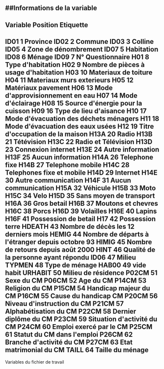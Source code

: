 ##Informations de la variable
-----------------------------------------------------------------------------		
Variable	Position	Etiquette
------------------------------------------
ID01		1		Province
ID02		2		Commune
ID03		3		Colline
ID05		4		Zone de dénombrement
ID07		5		Habitation
ID08		6		Ménage
ID09		7		N° Questionnaire
H01		8		Type d'habitation
H02		9		Nombre de pièces à usage d'habitation
H03		10		Materiaux de toiture
H04		11		Materiaux murs exterieurs
H05		12		Matériaux pavement
H06		13		Mode d'approvisionnement en eau
H07		14		Mode d'éclairage
H08		15		Source d'énergie pour la cuisson
H09		16		Type de lieu d'aisance
H10		17		Mode d'évacuation des déchets ménagers
H11		18		Mode d'évacuation des eaux usées
H12		19		Titre d'occupation de la maison
H13A		20		Radio
H13B		21		Tétévision
H13C		22		Radio et Télévision
H13D		23		Connexion internet
H13E		24		Autre information
H13F		25		Aucun information
H14A		26		Telephone fixe
H14B		27		Telephone mobile
H14C		28		Telephones fixe et mobile
H14D		29		Internet
H14E		30		Autre communication
H14F		31		Aucun communication
H15A		32		Véhicule
H15B		33		Moto
H15C		34		Velo
H15D		35		Sans moyen de transport
H16A		36		Gros betail
H16B		37		Moutons et chevres
H16C		38		Porcs
H16D		39		Volailles
H16E		40		Lapins
H16F		41		Possession de betail
H17		42		Possession terre
HDEATH		43		Nombre de décès les 12 derniers mois
HEMIG		44		Nombre de départs à l'étranger depuis octobre 93
HIMIG		45		Nombre de retours depuis août 2000
HINT		46		Qualité de la personne ayant répondu
ID06		47		Milieu
TYPMEN		48		Type de ménage
HAB00		49		vide habit
URHABIT		50		Milieu de résidence
P02CM		51		Sexe du CM
P06CM		52		Age du CM
P14CM		53		Religion du CM
P15CM		54		Handicap majeur du CM
P16CM		55		Cause du handicap CM
P20CM		56		Niveau d'instruction du CM
P21CM		57		Alphabétisation du CM
P22CM		58		Dernier diplôme du CM
P23CM		59		Situation d'activité du CM
P24CM		60		Emploi exercé par le CM
P25CM		61		Statut du CM dans l'emploi
P26CM		62		Branche d'activité du CM
P27CM		63		Etat matrimonial du CM
TAILL		64		Taille du ménage
----------------------------------------------------------------------------------
Variables du fichier de travail		



